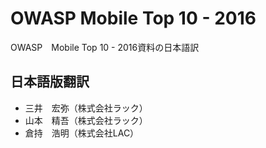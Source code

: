 # OWASP Mobile Top 10 - 2016
OWASP　Mobile Top 10 - 2016資料の日本語訳

## 日本語版翻訳
 - 三井　宏弥（株式会社ラック）
 - 山本　精吾（株式会社ラック）
 - 倉持　浩明（株式会社LAC）
